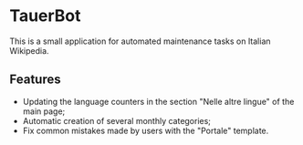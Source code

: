 # TauerBot
This is a small application for automated maintenance tasks on Italian Wikipedia.

## Features
* Updating the language counters in the section "Nelle altre lingue" of the main page;
* Automatic creation of several monthly categories;
* Fix common mistakes made by users with the "Portale" template.
